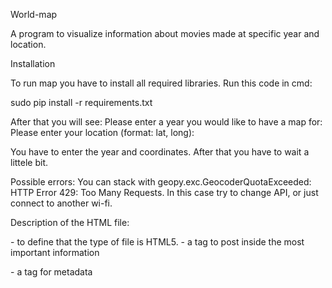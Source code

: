 World-map

A program to visualize information about movies made at specific year and location.

Installation

To run map you have to install all required libraries. Run this code in cmd:

sudo pip install -r requirements.txt

After that you will see:
Please enter a year you would like to have a map for:
Please enter your location (format: lat, long):

You have to enter the year and coordinates. After that you have to wait a littele bit. 

Possible errors:
You can stack with geopy.exc.GeocoderQuotaExceeded: HTTP Error 429: Too Many Requests. In this case try to change API, or just connect to another wi-fi.

Description of the HTML file:
<!DOCTYPE html> - to define that the type of file is HTML5.

<head> - a tag to post inside the most important information

<meta> - a tag for metadata

<script> - a tag to hook the scripts to the HTML file

<link> - a tag to connect CSS files to the HTML file

<style> - to write CSS code inside HTML file

<body> - a tag that contain all the information that have to be on the web page

<div> - a tag that doing like a block that can have different styles and tags inside

<script> - a tag to write a JS code inside HTML file

Conclusions:
The application is a simple and good way to get information about movies that you need 
